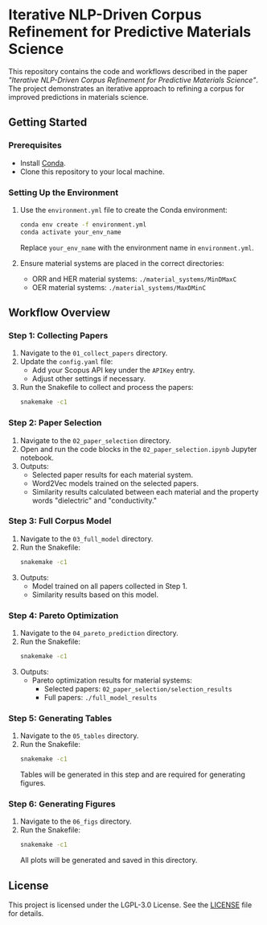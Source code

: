 
# Iterative NLP-Driven Corpus Refinement for Predictive Materials Science

This repository contains the code and workflows described in the paper *"Iterative NLP-Driven Corpus Refinement for Predictive Materials Science"*. The project demonstrates an iterative approach to refining a corpus for improved predictions in materials science.

## Getting Started

### Prerequisites
- Install [Conda](https://docs.conda.io/projects/conda/en/latest/user-guide/install/index.html).
- Clone this repository to your local machine.

### Setting Up the Environment
1. Use the `environment.yml` file to create the Conda environment:
   ```bash
   conda env create -f environment.yml
   conda activate your_env_name
   ```
   Replace `your_env_name` with the environment name in `environment.yml`.

2. Ensure material systems are placed in the correct directories:
   - ORR and HER material systems: `./material_systems/MinDMaxC`
   - OER material systems: `./material_systems/MaxDMinC`

## Workflow Overview

### Step 1: Collecting Papers
1. Navigate to the `01_collect_papers` directory.
2. Update the `config.yaml` file:
   - Add your Scopus API key under the `APIKey` entry.
   - Adjust other settings if necessary.
3. Run the Snakefile to collect and process the papers:
   ```bash
   snakemake -c1
   ```

### Step 2: Paper Selection
1. Navigate to the `02_paper_selection` directory.
2. Open and run the code blocks in the `02_paper_selection.ipynb` Jupyter notebook.
3. Outputs:
   - Selected paper results for each material system.
   - Word2Vec models trained on the selected papers.
   - Similarity results calculated between each material and the property words "dielectric" and "conductivity."

### Step 3: Full Corpus Model
1. Navigate to the `03_full_model` directory.
2. Run the Snakefile:
   ```bash
   snakemake -c1
   ```
3. Outputs:
   - Model trained on all papers collected in Step 1.
   - Similarity results based on this model.

### Step 4: Pareto Optimization
1. Navigate to the `04_pareto_prediction` directory.
2. Run the Snakefile:
   ```bash
   snakemake -c1
   ```
3. Outputs:
   - Pareto optimization results for material systems:
     - Selected papers: `02_paper_selection/selection_results`
     - Full papers: `./full_model_results`

### Step 5: Generating Tables
1. Navigate to the `05_tables` directory.
2. Run the Snakefile:
   ```bash
   snakemake -c1
   ```
   Tables will be generated in this step and are required for generating figures.

### Step 6: Generating Figures
1. Navigate to the `06_figs` directory.
2. Run the Snakefile:
   ```bash
   snakemake -c1
   ```
   All plots will be generated and saved in this directory.

## License
This project is licensed under the LGPL-3.0 License. See the [LICENSE](LICENSE) file for details.
